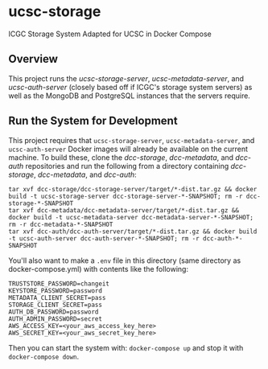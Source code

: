 # ucsc-storage
ICGC Storage System Adapted for UCSC in Docker Compose

## Overview
This project runs the _ucsc-storage-server_, _ucsc-metadata-server_, and _ucsc-auth-server_ (closely based off if ICGC's storage system servers) as well as the MongoDB and PostgreSQL instances that the servers require.

## Run the System for Development
This project requires that `ucsc-storage-server`, `ucsc-metadata-server`, and `ucsc-auth-server` Docker images will already be available on the current machine. To build these, clone the _dcc-storage_, _dcc-metadata_, and _dcc-auth_ repositories and run the following from a directory containing _dcc-storage_, _dcc-metadata_, and _dcc-auth_:

```
tar xvf dcc-storage/dcc-storage-server/target/*-dist.tar.gz && docker build -t ucsc-storage-server dcc-storage-server-*-SNAPSHOT; rm -r dcc-storage-*-SNAPSHOT
tar xvf dcc-metadata/dcc-metadata-server/target/*-dist.tar.gz && docker build -t ucsc-metadata-server dcc-metadata-server-*-SNAPSHOT; rm -r dcc-metadata-*-SNAPSHOT
tar xvf dcc-auth/dcc-auth-server/target/*-dist.tar.gz && docker build -t ucsc-auth-server dcc-auth-server-*-SNAPSHOT; rm -r dcc-auth-*-SNAPSHOT
```

You'll also want to make a `.env` file in this directory (same directory as docker-compose.yml)  with contents like the following:

```
TRUSTSTORE_PASSWORD=changeit
KEYSTORE_PASSWORD=password
METADATA_CLIENT_SECRET=pass
STORAGE_CLIENT_SECRET=pass
AUTH_DB_PASSWORD=password
AUTH_ADMIN_PASSWORD=secret
AWS_ACCESS_KEY=<your_aws_access_key_here>
AWS_SECRET_KEY=<your_aws_secret_key_here>
```

Then you can start the system with: `docker-compose up` and stop it with `docker-compose down`.
